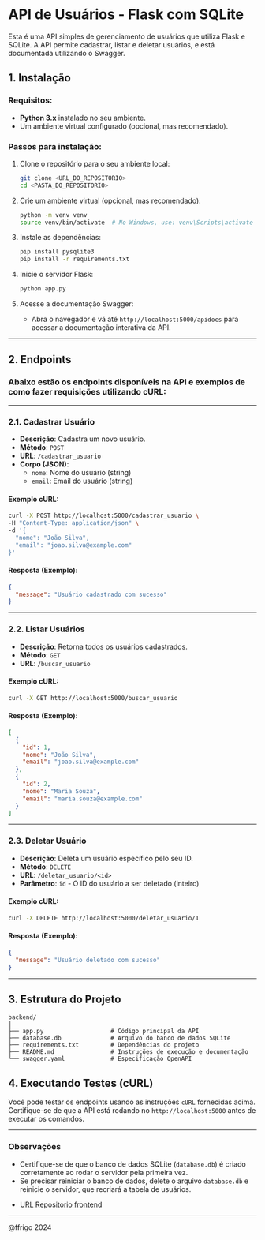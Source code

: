 # API de Usuários - Flask com SQLite

Esta é uma API simples de gerenciamento de usuários que utiliza Flask e SQLite. A API permite cadastrar, listar e deletar usuários, e está documentada utilizando o Swagger.

## 1. Instalação

### Requisitos:

- **Python 3.x** instalado no seu ambiente.
- Um ambiente virtual configurado (opcional, mas recomendado).

### Passos para instalação:

1. Clone o repositório para o seu ambiente local:
   ```bash
   git clone <URL_DO_REPOSITORIO>
   cd <PASTA_DO_REPOSITORIO>
   ```

2. Crie um ambiente virtual (opcional, mas recomendado):
   ```bash
   python -m venv venv
   source venv/bin/activate  # No Windows, use: venv\Scripts\activate
   ```

3. Instale as dependências:
   ```bash
   pip install pysqlite3
   pip install -r requirements.txt
   ```

4. Inicie o servidor Flask:
   ```bash
   python app.py
   ```

5. Acesse a documentação Swagger:
   - Abra o navegador e vá até `http://localhost:5000/apidocs` para acessar a documentação interativa da API.

---

## 2. Endpoints

### Abaixo estão os endpoints disponíveis na API e exemplos de como fazer requisições utilizando **cURL**:

---

### 2.1. Cadastrar Usuário

- **Descrição**: Cadastra um novo usuário.
- **Método**: `POST`
- **URL**: `/cadastrar_usuario`
- **Corpo (JSON)**:
  - `nome`: Nome do usuário (string)
  - `email`: Email do usuário (string)

#### Exemplo cURL:
```bash
curl -X POST http://localhost:5000/cadastrar_usuario \
-H "Content-Type: application/json" \
-d '{
  "nome": "João Silva",
  "email": "joao.silva@example.com"
}'
```

#### Resposta (Exemplo):
```json
{
  "message": "Usuário cadastrado com sucesso"
}
```

---

### 2.2. Listar Usuários

- **Descrição**: Retorna todos os usuários cadastrados.
- **Método**: `GET`
- **URL**: `/buscar_usuario`

#### Exemplo cURL:
```bash
curl -X GET http://localhost:5000/buscar_usuario
```

#### Resposta (Exemplo):
```json
[
  {
    "id": 1,
    "nome": "João Silva",
    "email": "joao.silva@example.com"
  },
  {
    "id": 2,
    "nome": "Maria Souza",
    "email": "maria.souza@example.com"
  }
]
```

---

### 2.3. Deletar Usuário

- **Descrição**: Deleta um usuário específico pelo seu ID.
- **Método**: `DELETE`
- **URL**: `/deletar_usuario/<id>`
- **Parâmetro**: `id` - O ID do usuário a ser deletado (inteiro)

#### Exemplo cURL:
```bash
curl -X DELETE http://localhost:5000/deletar_usuario/1
```

#### Resposta (Exemplo):
```json
{
  "message": "Usuário deletado com sucesso"
}
```

---

## 3. Estrutura do Projeto

```
backend/
│
├── app.py                   # Código principal da API
├── database.db              # Arquivo do banco de dados SQLite
├── requirements.txt         # Dependências do projeto
├── README.md                # Instruções de execução e documentação
└── swagger.yaml             # Especificação OpenAPI
```

## 4. Executando Testes (cURL)

Você pode testar os endpoints usando as instruções `cURL` fornecidas acima. Certifique-se de que a API está rodando no `http://localhost:5000` antes de executar os comandos.

---

### Observações

- Certifique-se de que o banco de dados SQLite (`database.db`) é criado corretamente ao rodar o servidor pela primeira vez.
- Se precisar reiniciar o banco de dados, delete o arquivo `database.db` e reinicie o servidor, que recriará a tabela de usuários.

* [URL Repositorio frontend](https://github.com/fgfrigo/MVP_FrontEnd)

---

@ffrigo 2024
